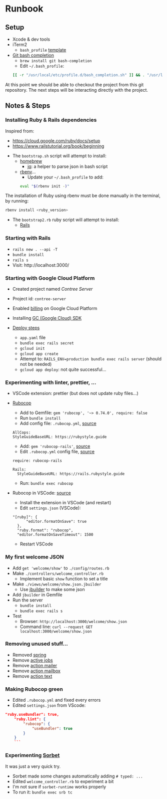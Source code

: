 # Runbook

## Setup

- Xcode & dev tools
- iTerm2
  - `bash_profile` [template](https://raw.githubusercontent.com/cbrdev28/rb-contree-server/master/docs/bash-profile-template.txt)
- [Git bash completion](https://github.com/bobthecow/git-flow-completion/wiki/Install-Bash-git-completion)
  - `brew install git bash-completion`
  - Edit `~/.bash_profile`:
  ```bash
  [[ -r "/usr/local/etc/profile.d/bash_completion.sh" ]] && . "/usr/local/etc/profile.d/bash_completion.sh"
  ```

At this point we should be able to checkout the project from this git repository.
The next steps will be interacting directly with the project.

## Notes & Steps

### Installing Ruby & Rails dependencies

Inspired from:

- https://cloud.google.com/ruby/docs/setup
- https://www.railstutorial.org/book/beginning

* The `bootstrap.sh` script will attempt to install:
  - [homebrew](https://brew.sh)
    - [jq](https://stedolan.github.io/jq/): a helper to parse json in bash script
  - [rbenv](https://github.com/rbenv/rbenv#installation)...
    - Update your `~/.bash_profile` to add:
    ```bash
    eval "$(rbenv init -)"
    ```

The installation of Ruby using rbenv must be done manually in the terminal, by running:

```bash
rbenv install <ruby_version>
```

- The `bootstrap2.rb` ruby script will attempt to install:
  - [Rails](https://guides.rubyonrails.org/getting_started.html)

### Starting with Rails

- `rails new . --api -T`
- `bundle install`
- `rails s`
- Visit: http://localhost:3000/

### Starting with Google Cloud Platform

- Created project named _Contree Server_
- Project id: `contree-server`
- Enabled [billing](https://console.cloud.google.com/project/_/settings?_ga=2.219190108.-471678104.1567293403) on Google Cloud Platform
- Installing [GC (Google Cloud) SDK](https://cloud.google.com/sdk/docs/)
- [Deploy steps](https://cloud.google.com/ruby/rails/appengine#deploy-to-app-engine)

  - `app.yaml` file
  - `bundle exec rails secret`
  - `gcloud init`
  - `gcloud app create`
  - Attempt to: `RAILS_ENV=production bundle exec rails server` (should not be needed)
  - `gcloud app deploy`: not quite successful...

### Experimenting with linter, prettier, ...

- VSCode extension: prettier (but does not update ruby files...)
- [Rubocop](https://rubocop.readthedocs.io/en/latest/installation/)

  - Add to Gemfile: `gem 'rubocop', '~> 0.74.0', require: false`
  - Run `bundle install`
  - Add config file: `.rubocop.yml`, [source](https://rubocop.readthedocs.io/en/latest/configuration/#setting-the-style-guide-url)

  ```
  AllCops:
  StyleGuideBaseURL: https://rubystyle.guide
  ```

  - Add: `gem 'rubocop-rails'`, [source](https://rubygems.org/gems/rubocop-rails_config)
  - Edit `.rubocop.yml` config file, [source](https://github.com/rubocop-hq/rubocop-rails)

  ```
  require: rubocop-rails

  Rails:
    StyleGuideBaseURL: https://rails.rubystyle.guide
  ```

  - Run: `bundle exec rubocop`

- Rubocop in VSCode: [source](https://github.com/rubyide/vscode-ruby/blob/master/docs/legacy.md)
  - Install the extension in VSCode (and restart)
  - Edit `settings.json` (VSCode):
  ```
  "[ruby]": {
        "editor.formatOnSave": true
    },
    "ruby.format": "rubocop",
    "editor.formatOnSaveTimeout": 1500
  ```
  - Restart VSCode

### My first welcome JSON

- Add `get 'welcome/show'` to `./config/routes.rb`
- Make `./controllers/welcome_controller.rb`
  - Implement basic `show` function to set a title
- Make `./views/welcome/show.json.jbuilder`
  - Use [jbuilder](https://github.com/rails/jbuilder) to make some json
- Add `jbuilder` in Gemfile
- Run the server
  - `bundle install`
  - `bundle exec rails s`
- Test
  - Browser: `http://localhost:3000/welcome/show.json`
  - Command line: `curl --request GET localhost:3000/welcome/show.json`

### Removing unused stuff...

- Removed [spring](https://github.com/rails/spring)
- Remove [active jobs](https://edgeguides.rubyonrails.org/active_job_basics.html)
- Remove [action mailer](https://guides.rubyonrails.org/action_mailer_basics.html)
- Remove [action mailbox](https://guides.rubyonrails.org/action_mailbox_basics.html)
- Remove [action text](https://edgeguides.rubyonrails.org/action_text_overview.html)

### Making Rubocop green

- Edited `.rubocop.yml` and fixed every errors
- Edited `settings.json` from VScode:

````json
"ruby.useBundler": true,
    "ruby.lint": {
        "rubocop": {
            "useBundler": true
        }
    }
    ```
````

### Experimenting [Sorbet](https://sorbet.org/docs/adopting)

It was just a very quick try.

- Sorbet made some changes automatically adding `# typed: ...`
- Edited `welcome_controller.rb` to experiment a bit
- I'm not sure if `sorbet-runtime` works properly
- To run it: `bundle exec srb tc`

